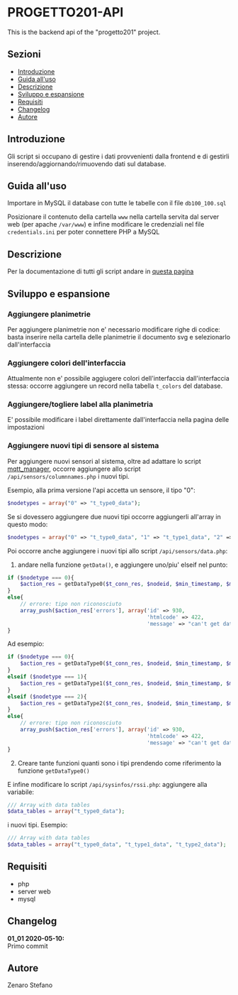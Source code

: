 # PROGETTO201-API
This is the backend api of the "progetto201" project.

## Sezioni
* [Introduzione](#Introduzione)
* [Guida all'uso](#guida-all-uso)
* [Descrizione](#descrizione)
* [Sviluppo e espansione](#sviluppo-e-espansione)
* [Requisiti](#requisiti)
* [Changelog](#changelog)
* [Autore](#autore)

## Introduzione
Gli script si occupano di gestire i dati provvenienti
dalla frontend e di gestirli inserendo/aggiornando/rimuovendo dati sul database.

## Guida all'uso
Importare in MySQL il database con tutte le tabelle con il file ```db100_100.sql```

Posizionare il contenuto della cartella ```www``` 
nella cartella servita dal server web (per apache ```/var/www```)
e infine modificare le credenziali nel file ```credentials.ini``` per poter
connettere PHP a MySQL

## Descrizione
Per la documentazione di tutti gli script andare in [questa pagina](https://progetto201.github.io/progetto201-api/doc/html/files.html)

## Sviluppo e espansione

### Aggiungere planimetrie
Per aggiungere planimetrie non e' necessario
modificare righe di codice:
basta inserire nella cartella delle planimetrie
il documento svg e selezionarlo dall'interfaccia

### Aggiungere colori dell'interfaccia
Attualmente non e' possibile aggiugere
colori dell'interfaccia dall'interfaccia stessa:
occorre aggiungere un record nella tabella ```t_colors``` del database.

### Aggiungere/togliere label alla planimetria
E' possibile modificare i label direttamente dall'interfaccia
nella pagina delle impostazioni

### Aggiungere nuovi tipi di sensore al sistema
Per aggiungere nuovi sensori al sistema, oltre
ad adattare lo script [mqtt_manager](https://github.com/progetto201/mqtt_manager),
occorre aggiungere allo script ```/api/sensors/columnnames.php``` i nuovi tipi.

Esempio, alla prima versione l'api accetta un sensore, il tipo "0":
```php
$nodetypes = array("0" => "t_type0_data");
```
Se si dovessero aggiungere due nuovi tipi occorre aggiungerli all'array in questo modo:
```php
$nodetypes = array("0" => "t_type0_data", "1" => "t_type1_data", "2" => "t_type2_data");
```

Poi occorre anche aggiungere i nuovi tipi allo script ```/api/sensors/data.php```:
1. andare nella funzione ```getData()```, e aggiungere uno/piu' elseif nel punto:
    
```php
if ($nodetype === 0){
    $action_res = getDataType0($t_conn_res, $nodeid, $min_timestamp, $max_timestamp);
}
else{
    // errore: tipo non riconosciuto
    array_push($action_res['errors'], array('id' => 930,
                                            'htmlcode' => 422,
                                            'message' => "can't get data for this node type (not supported)"));
}
```

Ad esempio:
    
```php
if ($nodetype === 0){
    $action_res = getDataType0($t_conn_res, $nodeid, $min_timestamp, $max_timestamp);
}
elseif ($nodetype === 1){
    $action_res = getDataType1($t_conn_res, $nodeid, $min_timestamp, $max_timestamp);
}
elseif ($nodetype === 2){
    $action_res = getDataType2($t_conn_res, $nodeid, $min_timestamp, $max_timestamp);
}
else{
    // errore: tipo non riconosciuto
    array_push($action_res['errors'], array('id' => 930,
                                            'htmlcode' => 422,
                                            'message' => "can't get data for this node type (not supported)"));
}
```

2. Creare tante funzioni quanti sono i tipi prendendo come riferimento la funzione ```getDataType0()```

E infine modificare lo script ```/api/sysinfos/rssi.php```:
aggiungere alla variabile:

```php
/// Array with data tables
$data_tables = array("t_type0_data");
```
i nuovi tipi.
Esempio:
```php
/// Array with data tables
$data_tables = array("t_type0_data", "t_type1_data", "t_type2_data");
```

## Requisiti
* php
* server web
* mysql

## Changelog

**01_01 2020-05-10:** <br>
Primo commit

## Autore
Zenaro Stefano